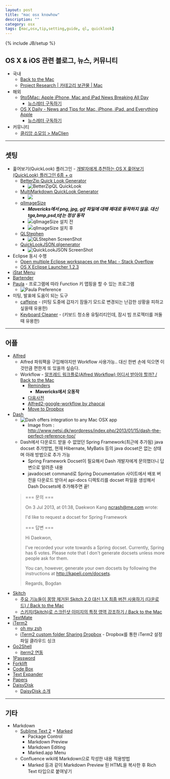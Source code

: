 ```yaml
---
layout: post
title: "mac osx knowhow"
description: ""
category: osx
tags: [mac,osx,tip,setting,guide, ql, quicklook]
---
```

{% include JB/setup %}

## OS X & iOS 관련 블로그, 뉴스, 커뮤니티

* 국내
  * [Back to the Mac](http://macnews.tistory.com)
  * [Project Research | 카테고리 보관물 | Mac](http://projectresearch.co.kr/category/mac/)
* 해외
  * [9to5Mac: Apple iPhone, Mac and iPad News Breaking All Day](http://9to5mac.com/)
    * [뉴스레터 구독하기](http://feedburner.google.com/fb/a/mailverify?uri=9To5Mac-MacAllDay)
  * [OS X Daily - News and Tips for Mac, iPhone, iPad, and Everything Apple](http://osxdaily.com)
    * [뉴스레터 구독하기](http://feedburner.google.com/fb/a/mailverify?uri=osxdaily&loc=en_US)
* 커뮤니티
  * [클리앙 소모임 > MaClien](http://www.clien.net/cs2/bbs/board.php?bo_table=cm_mac)

---

## 셋팅

* 훑어보기(QuickLook) 플러그인 - [개발자에게 추천하는 OS X 훑어보기(QuickLook) 플러그인 6종 + α](http://macnews.tistory.com/830)
  * [BetterZip Quick Look Generator](http://macitbetter.com/BetterZip-Quick-Look-Generator/)
    * ![BetterZipQL QuickLook](http://macitbetter.com/img/BetterZipQL11.jpg "BetterZipQL QuickLook")
  * [MultiMarkdown QuickLook Generator](http://multimarkdown.com/download/)
    * [![](https://v4s2.yimg.com/so/7305/12959318634_fc5f0f7d11_z.jpg)](http://www.flickr.com/photos/dkkang1018/12959318634/)
  * [qlImageSize](https://github.com/Nyx0uf/qlImageSize)
    * ***Mavericks에서 png, jpg, gif 파일에 대해 제대로 동작하지 않음. 대신 tga,bmp,psd,tif는 정상 동작***
    * ![qlImageSize 설치 전](http://static.whine.fr/images/2012/ql1.jpg "qlImageSize 설치 전")
    * ![qlImageSize 설치 후](http://static.whine.fr/images/2012/ql2.jpg "qlImageSize 설치 후")	
  * [QLStephen](http://whomwah.github.io/qlstephen/)
    * ![QLStephen ScreenShot](http://farm4.static.flickr.com/3525/3195752859_e79137f720.jpg)
  * [QuickLookJSON.qlgenerator](http://www.sagtau.com/quicklookjson.html)
    * ![QuickLookJSON ScreenShot](http://www.sagtau.com/media/screenshot.jpg "QuickLookJSON ScreenShot")
* Eclipse 동시 수행
  * [Open multiple Eclipse workspaces on the Mac - Stack Overflow](http://stackoverflow.com/questions/118243/open-multiple-eclipse-workspaces-on-the-mac)
  * [OS X Eclipse Launcher 1.2.3](http://marketplace.eclipse.org/content/osx-eclipse-launcher#.Ue8iYhbLASd)
* [iStat Menu](http://bjango.com/mac/istatmenus/)
* [Bartender](http://www.macbartender.com)
* [Paula](https://itunes.apple.com/kr/app/palua/id431494195?l=en&mt=12) - 프로그램에 따라 Function 키 맵핑을 할 수 있는 프로그램
  * ![Paula Preference](https://farm4.staticflickr.com/3833/12938871694_a7e0614618_z.jpg "Paula Preference")
* 미팅, 발표에 도움이 되는 도구
  * [caffeine](https://itunes.apple.com/kr/app/caffeine/id411246225?l=en&mt=12) - (미팅 도중에 갑자기 잠들기 모드로 변경되는 난감한 상황을 피하고 싶을때 유용한)
  * [Keyboard Cleaner](http://jan.prima.de/~jan/plok/archives/48-Keyboard-Cleaner.html) - (키보드 청소용 유틸리티인데, 잠시 빔 프로젝터를 꺼둘때 유용한)

---

## 어플

* [Alfred](https://itunes.apple.com/kr/app/alfred/id405843582?l=en&mt=12)
  * Alfred 파워팩을 구입해야지만 Workflow 사용가능.. 대신 한번 손에 익으면 이것만큼 편한게 또 있을까 싶슴다.
  * Workflow - [알프레드 워크플로(Alfred Workflow) 어디서 받아야 할까? / Back to the Mac](http://macnews.tistory.com/2031)
    * [Reminders](http://www.alfredforum.com/topic/917-reminders/)
	  * **Mavericks에서 오동작**
    * [다음사전](http://www.clien.net/cs2/bbs/board.php?bo_table=cm_mac&wr_id=652636)
    * [Alfred2-google-workflow by zhaocai](http://zhaocai.github.io/alfred2-google-workflow/)
    * [Move to Dropbox](http://www.alfredforum.com/topic/460-to-dropbox-30-formerly-move-to-dropbox-url-to-the-clipboard/)
* [Dash](https://itunes.apple.com/kr/app/dash-docs-snippets/id458034879?l=en&mt=12)
  * ![Dash offers integration to any Mac OSX app](http://www.netsi.dk/wordpress/wp-content/uploads/2013/01/Dash-searchForSection.jpg "Dash offers integration to any Mac OSX app")
    * Image from : http://www.netsi.dk/wordpress/index.php/2013/01/15/dash-the-perfect-reference-too/
  * Dash에서 다운로드 받을 수 없었던 Spring Framework(최근에 추가됨) java docset 추가방법, 현재 Hibernate, MyBatis 등의 java docset은 없는 상태며 아래 방법으로 추가 가능
    * Spring Framework Docset이 필요해서 Dash 개발자에게 문의했더니 답변으로 알려준 내용
    * javadocset command로 Spring Documentation 사이트에서 배포 버전을 다운로드 받아서 api-docs 디렉토리를 docset 파일을 생성해서 Dash Docsets에 추가해주면 끝!
   >  
   >  === 문의 ===
   >  
   >  On 3 Jul 2013, at 01:38, Daekwon Kang <ncrash@me.com> wrote: 
   >  
   >  I'd like to request a docset for Spring Framework
   >  
   >  === 답변 ===
   >  
   >  Hi Daekwon,
   >  
   >  I've recorded your vote towards a Spring docset. Currently, Spring has 6 votes. Please note that I don't generate docsets unless more people ask for them.
   >  
   >  You can, however, generate your own docsets by following the instructions at http://kapeli.com/docsets.
   >  
   >  Regards,
   >  Bogdan
* [Skitch](http://macnews.tistory.com/339)
  * [주요 기능들이 몽땅 제거된 Skitch 2.0 대신 1.X 최종 버전 사용하기 (다운로드) / Back to the Mac](http://macnews.tistory.com/339)
  * [스키치(Skitch)로 스크린샷 이미지의 특정 영역 강조하기 / Back to the Mac](http://macnews.tistory.com/1063)
* [TextMate](https://github.com/textmate/textmate)
* [iTerm2](http://www.iterm2.com)
  * [oh my zsh](https://github.com/robbyrussell/oh-my-zsh) 
  * [iTerm2 custom folder Sharing Dropbox](http://blog.techstacks.com/2011/08/new-iterm-2-beta-released-today.html) - Dropbox를 통한 iTerm2 설정파일 클라우드 싱크
* [Go2Shell](https://itunes.apple.com/kr/app/go2shell/id445770608?l=en&mt=12)
  * [iterm2 연동](http://superuser.com/questions/434660/how-to-open-go2shell-preferences-in-mac-osx)
* [1Password](https://itunes.apple.com/kr/app/1password-password-manager/id443987910?l=en&mt=12)
* [Forklift](https://itunes.apple.com/kr/app/forklift-file-manager-ftp/id412448059?l=en&mt=12)
* [Code Box](https://itunes.apple.com/kr/app/codebox/id412536790?l=en&mt=12)
* [Text Expander](https://itunes.apple.com/kr/app/textexpander-for-mac/id405274824?l=en&mt=12)
* [Papers](http://www.papersapp.com/papers/)
* [DaisyDisk](https://itunes.apple.com/kr/app/daisydisk/id411643860?l=en&mt=12)
  * [DaisyDisk 소개](http://macnews.tistory.com/1361)

---

## 기타

* Markdown
  * [Sublime Text 2](http://www.sublimetext.com/2) + [Marked](https://itunes.apple.com/kr/app/marked/id448925439?l=en&mt=12)
    * Package Control
    * Markdown Preview
    * Markdown Editing
    * Marked.app Menu
  * Confluence wiki에 Markdown으로 작성한 내용 적용방법
    * Marked 등과 같이 Markdown Preview 된 HTML을 복사한 후 Rich Text 타입으로 붙여넣기